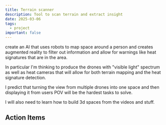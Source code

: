 ```yaml
---
title: Terrain scanner
description: Tool to scan terrain and extract insight
date: 2025-03-06
tags:
  - project
important: false
---
```


create an AI that uses robots to map space around a person and creates augmented reality to filter out information and allow for warnings like heat signatures that are in the area. 

In particular I'm thinking to produce the drones with "visible light" spectrum as well as heat cameras that will allow for both terrain mapping and the heat signature detection. 

I predict that turning the view from multiple drones into one space and then displaying it from users POV will be the hardest tasks to solve.

I will also need to learn how to build 3d spaces from the videos and stuff.

## Action Items


